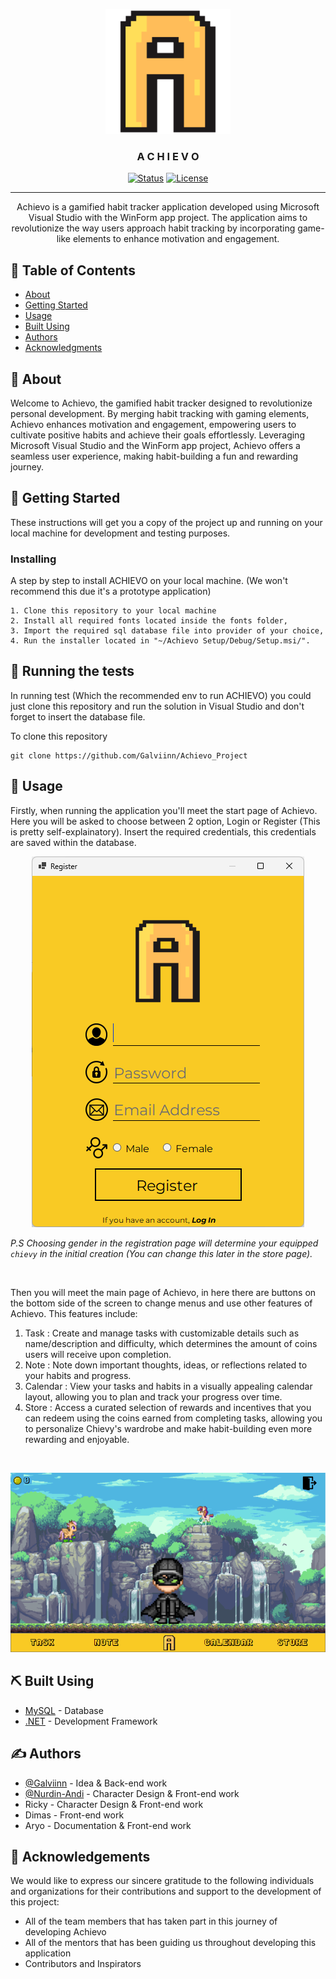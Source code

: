 <p align="center">
  <a href="" rel="noopener">
 <img width=200px height=200px src="SoftwareE1/Resources/Logo.png" alt="Project logo"></a>
</p>

<h3 align="center">A C H I E V O</h3>

<div align="center">

  [![Status](https://img.shields.io/badge/status-active-success.svg)]() 
  [![License](https://img.shields.io/badge/license-MIT-blue.svg)](/LICENSE)

</div>

---

<p align="center"> Achievo is a gamified habit tracker application developed using Microsoft Visual Studio with the WinForm app project. The application aims to revolutionize the way users approach habit tracking by incorporating game-like elements to enhance motivation and engagement.
    <br> 
</p>

## 📝 Table of Contents
- [About](#about)
- [Getting Started](#getting_started)
- [Usage](#usage)
- [Built Using](#built_using)
- [Authors](#authors)
- [Acknowledgments](#acknowledgement)

## 🧐 About <a name = "about"></a>
Welcome to Achievo, the gamified habit tracker designed to revolutionize personal development. By merging habit tracking with gaming elements, Achievo enhances motivation and engagement, empowering users to cultivate positive habits and achieve their goals effortlessly. Leveraging Microsoft Visual Studio and the WinForm app project, Achievo offers a seamless user experience, making habit-building a fun and rewarding journey.

## 🏁 Getting Started <a name = "getting_started"></a>
These instructions will get you a copy of the project up and running on your local machine for development and testing purposes.

### Installing
A step by step to install ACHIEVO on your local machine. (We won't recommend this due it's a prototype application)

```
1. Clone this repository to your local machine
2. Install all required fonts located inside the fonts folder,
3. Import the required sql database file into provider of your choice,
4. Run the installer located in "~/Achievo Setup/Debug/Setup.msi/".
```

## 🔧 Running the tests <a name = "tests"></a>
In running test (Which the recommended env to run ACHIEVO) you could just clone this repository and run the solution in Visual Studio and don't forget to insert the database file.

To clone this repository
```
git clone https://github.com/Galviinn/Achievo_Project
```

## 🎈 Usage <a name="usage"></a>

Firstly, when running the application you'll meet the start page of Achievo. Here you will be asked to choose between 2 option, Login or Register (This is pretty self-explainatory). Insert the required credentials, this credentials are saved within the database.

<p align="center">
  <a href="" rel="noopener">
 <img src="readme_assets/RegisterPage.png" alt="Project logo"></a>
</p>

*P.S Choosing gender in the registration page will determine your equipped `chievy` in the initial creation (You can change this later in the store page).* 

<br>

Then you will meet the main page of Achievo, in here there are buttons on the bottom side of the screen to change menus and use other features of Achievo. This features include:
1. Task : Create and manage tasks with customizable details such as name/description and difficulty, which determines the amount of coins users will receive upon completion.
2. Note : Note down important thoughts, ideas, or reflections related to your habits and progress.
3. Calendar : View your tasks and habits in a visually appealing calendar layout, allowing you to plan and track your progress over time.
4. Store : Access a curated selection of rewards and incentives that you can redeem using the coins earned from completing tasks, allowing you to personalize Chievy's wardrobe and make habit-building even more rewarding and enjoyable.

<br>

<p align="center">
  <a href="" rel="noopener">
 <img src="readme_assets/HomePage.png" alt="Project logo"></a>
</p>

## ⛏️ Built Using <a name = "built_using"></a>
- [MySQL](https://www.mysql.com) - Database
- [.NET](https://dotnet.microsoft.com/en-us/) - Development Framework

## ✍️ Authors <a name = "authors"></a>
- [@Galviinn](https://github.com/Galviinn) - Idea & Back-end work
- [@Nurdin-Andi](https://github.com/Nurdin-andi) - Character Design & Front-end work
- Ricky - Character Design & Front-end work
- Dimas - Front-end work
- Aryo - Documentation & Front-end work


## 🎉 Acknowledgements <a name = "acknowledgement"></a>
We would like to express our sincere gratitude to the following individuals and organizations for their contributions and support to the development of this project:
- All of the team members that has taken part in this journey of developing Achievo
- All of the mentors that has been guiding us throughout developing this application
- Contributors and Inspirators

